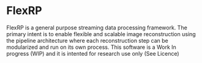 # FlexRP
FlexRP is a general purpose streaming data processing framework. The primary intent is to enable flexible and scalable image reconstruction using the pipeline architecture where each reconstruction step can be modularized and run on its own process. This software is a Work In progress (WIP) and it is intented for research use only (See Licence)
<!--stackedit_data:
eyJoaXN0b3J5IjpbLTI0NDcwNjQ0Nl19
-->